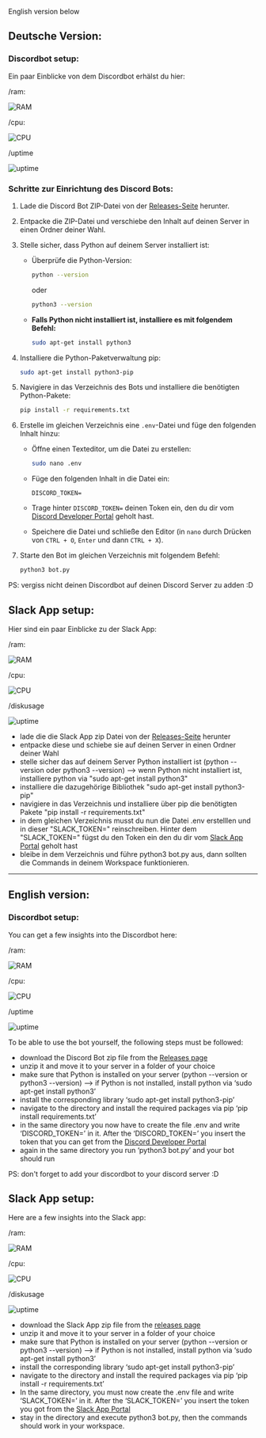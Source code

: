 English version below

## Deutsche Version:

### Discordbot setup:

Ein paar Einblicke von dem Discordbot erhälst du hier: 

/ram: 

![RAM](example_pics/RAM.png)

/cpu:

![CPU](example_pics/CPU.png)

/uptime

![uptime](example_pics/uptime.png)

### Schritte zur Einrichtung des Discord Bots:

1. Lade die Discord Bot ZIP-Datei von der [Releases-Seite](https://github.com/PaccoTheTaco/Server_Monitoring/releases) herunter.

2. Entpacke die ZIP-Datei und verschiebe den Inhalt auf deinen Server in einen Ordner deiner Wahl.

3. Stelle sicher, dass Python auf deinem Server installiert ist:
   - Überprüfe die Python-Version:  
     ```bash
     python --version
     ```
     oder  
     ```bash
     python3 --version
     ```
   - **Falls Python nicht installiert ist, installiere es mit folgendem Befehl:**
     ```bash
     sudo apt-get install python3
     ```

4. Installiere die Python-Paketverwaltung pip:
   ```bash
   sudo apt-get install python3-pip
   ```
5. Navigiere in das Verzeichnis des Bots und installiere die benötigten Python-Pakete:
   ```bash
   pip install -r requirements.txt
    ```
6. Erstelle im gleichen Verzeichnis eine `.env`-Datei und füge den folgenden Inhalt hinzu:

   - Öffne einen Texteditor, um die Datei zu erstellen:
     ```bash
     sudo nano .env
     ```

   - Füge den folgenden Inhalt in die Datei ein:
     ```text
     DISCORD_TOKEN=
     ```
   - Trage hinter `DISCORD_TOKEN=` deinen Token ein, den du dir vom [Discord Developer Portal](https://discord.com/developers/applications) geholt hast.

   - Speichere die Datei und schließe den Editor (in `nano` durch Drücken von `CTRL + O`, `Enter` und dann `CTRL + X`).

7. Starte den Bot im gleichen Verzeichnis mit folgendem Befehl:
   ```bash
   python3 bot.py
    ```

PS: vergiss nicht deinen Discordbot auf deinen Discord Server zu adden :D

## Slack App setup:

Hier sind ein paar Einblicke zu der Slack App: 

/ram: 

![RAM](example_pics/slack_RAM.png)

/cpu:

![CPU](example_pics/slack_CPU.png)

/diskusage

![uptime](example_pics/diskusage.png)

- lade die die Slack App zip Datei von der [Releases-Seite](https://github.com/PaccoTheTaco/Server_Monitoring/releases) herunter
- entpacke diese und schiebe sie auf deinen Server in einen Ordner deiner Wahl
- stelle sicher das auf deinem Server Python installiert ist (python --version oder python3 --version) --> wenn Python nicht installiert ist, installiere python via "sudo apt-get install python3"
- installiere die dazugehörige Bibliothek "sudo apt-get install python3-pip"
- navigiere in das Verzeichnis und installiere über pip die benötigten Pakete "pip install -r requirements.txt"
- in dem gleichen Verzeichnis musst du nun die Datei .env erstelllen und in dieser "SLACK_TOKEN=" reinschreiben. Hinter dem "SLACK_TOKEN=" fügst du den Token ein den du dir vom [Slack App Portal](https://api.slack.com/apps) geholt hast
- bleibe in dem Verzeichnis und führe python3 bot.py aus, dann sollten die Commands in deinem Workspace funktionieren.

---------------------

## English version:

### Discordbot setup:

You can get a few insights into the Discordbot here: 

/ram: 

![RAM](example_pics/RAM.png)

/cpu:

![CPU](example_pics/CPU.png)

/uptime

![uptime](example_pics/uptime.png)

To be able to use the bot yourself, the following steps must be followed:
- download the Discord Bot zip file from the [Releases page](https://github.com/PaccoTheTaco/Server_Monitoring/releases)
- unzip it and move it to your server in a folder of your choice
- make sure that Python is installed on your server (python --version or python3 --version) --> if Python is not installed, install python via ‘sudo apt-get install python3’
- install the corresponding library ‘sudo apt-get install python3-pip’
- navigate to the directory and install the required packages via pip ‘pip install requirements.txt’
- in the same directory you now have to create the file .env and write ‘DISCORD_TOKEN=’ in it. After the ‘DISCORD_TOKEN=’ you insert the token that you can get from the [Discord Developer Portal](https://discord.com/developers/applications)
- again in the same directory you run ‘python3 bot.py’ and your bot should run 

PS: don't forget to add your discordbot to your discord server :D

## Slack App setup:

Here are a few insights into the Slack app: 

/ram: 

![RAM](example_pics/slack_RAM.png)

/cpu:

![CPU](example_pics/slack_CPU.png)

/diskusage

![uptime](example_pics/diskusage.png)

- download the Slack App zip file from the [releases page](https://github.com/PaccoTheTaco/Server_Monitoring/releases)
- unzip it and move it to your server in a folder of your choice
- make sure that Python is installed on your server (python --version or python3 --version) --> if Python is not installed, install python via ‘sudo apt-get install python3’
- install the corresponding library ‘sudo apt-get install python3-pip’
- navigate to the directory and install the required packages via pip ‘pip install -r requirements.txt’
- In the same directory, you must now create the .env file and write ‘SLACK_TOKEN=’ in it. After the ‘SLACK_TOKEN=’ you insert the token you got from the [Slack App Portal](https://api.slack.com/apps)
- stay in the directory and execute python3 bot.py, then the commands should work in your workspace.
